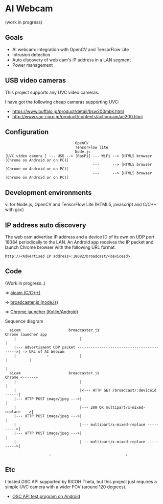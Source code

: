 # AI Webcam
 
(work in progress)

## Goals

- AI webcam: integration with OpenCV and TensorFlow Lite
- Intrusion detection
- Auto discovery of web cam's IP address in a LAN segment
- Power management

## USB video cameras

This project supports any UVC video cameras.

I have got the following cheap cameras supporting UVC:
- https://www.buffalo.jp/product/detail/bsw200mbk.html
- http://www.sac-corp.jp/product/contents/actioncam/ac200.html

## Configuration

```
                                OpenCV
                                TensorFlow lite
                                Node.js
[UVC video camera ] --- USB --> [RasPi] --- WiFi --> [HTML5 browser (Chrome on Android or on PC)]
                                        ---      --> [HTML5 browser (Chrome on Android or on PC)]
                                        ---      --> [HTML5 browser (Chrome on Android or on PC)]
```

## Development environments

vi for Node.js, OpenCV and TensorFlow Lite (HTML5, javascript and C/C++ with gcc)

## IP address auto discovery

The web cam advertise IP address and a device ID of its own on UDP port 18084 periodically to the LAN. An Android app receives the IP packet and launch Chrome browser with the following URL format:

```
http://<Advertised IP address>:18082/broadcast/<deviceId>
```

## Code

(Work in progress..)

=> [aicam (C/C++)](./raspi/cpp)

=> [broadcaster.js (node.js)](./raspi/node)

=> [Chrome launcher (Kotlin/Android)](./android)

Sequence diagram
```
  aicam                      broadcaster.js                        Chrome launcher app
    |                             |                                         |
    |--- Advertisment UDP packet ------------------------------------------>| -> URL of AI Webcam
    |              :              |                                         |          |
                                                                                       |
  aicam                      broadcaster.js                              Chrome <------+
    |                             |                                         |
    |                             |<--- HTTP GET /broadcast/:deviceid ------|
    |--- HTTP POST image/jpeg --->|                                         |
    |                             |--- 200 OK multipart/x-mixed-replace --->|
    |--- HTTP POST image/jpeg --->|                                         |
    |                             |--- multipart/x-mixed-replace ---------->|
    |--- HTTP POST image/jpeg --->|                                         |
    |                             |--- multipart/x-mixed-replace ---------->|

                    :                                  :
```

## Etc

I tested OSC API supported by RICOH Theta, but this project just requires a simple UVC camera with a wider FOV (around 120 degrees).

- [OSC API test program on Android](./etc)
